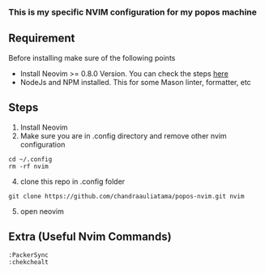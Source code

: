 ### This is my specific NVIM configuration for my popos machine

## Requirement

Before installing make sure of the following points
- Install Neovim >= 0.8.0 Version. You can check the steps [here](https://linux.how2shout.com/3-ways-to-install-neovim-on-ubuntu-22-04-or-20-04/)
- NodeJs and NPM installed. This for some Mason linter, formatter, etc

## Steps
1. Install Neovim
2. Make sure you are in .config directory and remove other nvim configuration
```
cd ~/.config
rm -rf nvim

```
4. clone this repo in .config folder
```
git clone https://github.com/chandraauliatama/popos-nvim.git nvim
```
5. open neovim


## Extra (Useful Nvim Commands)
```
:PackerSync
:chekchealt

```


